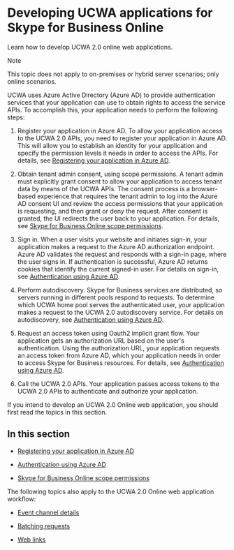 
# Developing UCWA applications for Skype for Business Online
 Learn how to develop UCWA 2.0 online web applications.

> [!NOTE] 
> This topic does not apply to on-premises or hybrid server scenarios; only online scenarios.


UCWA uses Azure Active Directory (Azure AD) to provide authentication services that your application can use to obtain rights to access the service APIs. To accomplish this, your application needs to perform the following steps:


1. Register your application in Azure AD. To allow your application access to the UCWA 2.0 APIs, you need to register your application in Azure AD. This will allow you to establish an identity for your application and specify the permission levels it needs in order to access the APIs. For details, see [Registering your application in Azure AD](RegisteringYourApplicationInAzureAD.md).
 
2. Obtain tenant admin consent, using scope permissions. A tenant admin must explicitly grant consent to allow your application to access tenant data by means of the UCWA APIs. The consent process is a browser-based experience that requires the tenant admin to log into the Azure AD consent UI and review the access permissions that your application is requesting, and then grant or deny the request. After consent is granted, the UI redirects the user back to your application. For details, see [Skype for Business Online scope permissions](SkypeForBusinessOnlineScopePermissions.md).
 
3. Sign in. When a user visits your website and initiates sign-in, your application makes a request to the Azure AD authorization endpoint. Azure AD validates the request and responds with a sign-in page, where the user signs in. If authentication is successful, Azure AD returns cookies that identify the current signed-in user. For details on sign-in, see [Authentication using Azure AD](AuthenticationUsingAzureAD.md).
 
4. Perform autodiscovery. Skype for Business services are distributed, so servers running in different pools respond to requests. To determine which UCWA home pool serves the authenticated user, your application makes a request to the UCWA 2.0 autodiscovery service. For details on autodiscovery, see [Authentication using Azure AD](AuthenticationUsingAzureAD.md).
 
5. Request an access token using Oauth2 implicit grant flow. Your application gets an authorization URL based on the user's authentication. Using the authorization URL, your application requests an access token from Azure AD, which your application needs in order to access Skype for Business resources. For details, see [Authentication using Azure AD](AuthenticationUsingAzureAD.md).
 
6. Call the UCWA 2.0 APIs. Your application passes access tokens to the UCWA 2.0 APIs to authenticate and authorize your application.
 
If you intend to develop an UCWA 2.0 Online web application, you should first read the topics in this section.

## In this section


- [Registering your application in Azure AD](RegisteringYourApplicationInAzureAD.md)
 
- [Authentication using Azure AD](AuthenticationUsingAzureAD.md)
 
- [Skype for Business Online scope permissions](SkypeForBusinessOnlineScopePermissions.md)
 
The following topics also apply to the UCWA 2.0 Online web application workflow:


- [Event channel details](EventChannelDetails.md)
 
- [Batching requests](BatchingRequests.md)
 
- [Web links](WebLinks.md)
 
